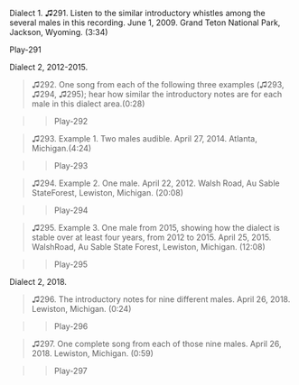 Dialect 1. ♫291. Listen to the similar introductory whistles among the
several males in this recording. June 1, 2009. Grand Teton National
Park, Jackson, Wyoming. (3:34)

Play-291

Dialect 2, 2012-2015.

>♫292. One song from each of the following three examples (♫293, ♫294, ♫295); hear how similar the introductory notes are for each male in this dialect area.(0:28)

>>Play-292

>♫293. Example 1. Two males audible. April 27, 2014. Atlanta, Michigan.(4:24)

>>Play-293

>♫294. Example 2. One male. April 22, 2012. Walsh Road, Au Sable StateForest, Lewiston, Michigan. (20:08)

>>Play-294

>♫295. Example 3. One male from 2015, showing how the dialect is stable over at least four years, from 2012 to 2015. April 25, 2015. WalshRoad, Au Sable State Forest, Lewiston, Michigan. (12:08)

>>Play-295

Dialect 2, 2018.

>♫296. The introductory notes for nine different males. April 26, 2018. Lewiston, Michigan. (0:24)

>>Play-296

>♫297. One complete song from each of those nine males. April 26, 2018. Lewiston, Michigan. (0:59)

>>Play-297
